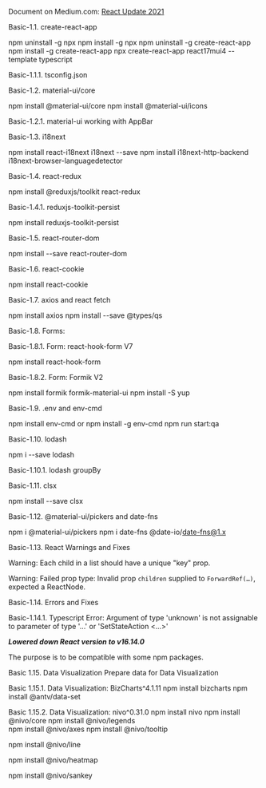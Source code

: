 Document on Medium.com: [React Update 2021](https://medium.com/@david.zhao.blog/list/react-update-2021-725e07dee049)

Basic-1.1. create-react-app 

npm uninstall -g npx
npm install -g npx
npm uninstall -g create-react-app
npm install -g create-react-app 
npx create-react-app react17mui4 --template typescript

Basic-1.1.1. tsconfig.json

Basic-1.2. material-ui/core

npm install @material-ui/core
npm install @material-ui/icons

Basic-1.2.1. material-ui working with AppBar

Basic-1.3. i18next

npm install react-i18next i18next --save
npm install i18next-http-backend i18next-browser-languagedetector

Basic-1.4. react-redux

npm install @reduxjs/toolkit react-redux

Basic-1.4.1. reduxjs-toolkit-persist

npm install reduxjs-toolkit-persist

Basic-1.5. react-router-dom

npm install --save react-router-dom

Basic-1.6. react-cookie

npm install react-cookie

Basic-1.7. axios and react fetch

npm install axios
npm install --save @types/qs

Basic-1.8. Forms: 

Basic-1.8.1. Form: react-hook-form V7

npm install react-hook-form

Basic-1.8.2. Form: Formik V2

npm install formik formik-material-ui
npm install -S yup

Basic-1.9. .env and env-cmd

npm install env-cmd or npm install -g env-cmd
npm run start:qa

Basic-1.10. lodash

npm i --save lodash

Basic-1.10.1. lodash groupBy

Basic-1.11. clsx

npm install --save clsx

Basic-1.12. @material-ui/pickers and date-fns

npm i @material-ui/pickers
npm i date-fns  @date-io/date-fns@1.x

Basic-1.13. React Warnings and Fixes

Warning: Each child in a list should have a unique "key" prop.

Warning: Failed prop type: Invalid prop `children` supplied to `ForwardRef(…)`, expected a ReactNode.

Basic-1.14. Errors and Fixes

Basic-1.14.1. Typescript Error: Argument of type 'unknown' is not assignable to parameter of type '...' or 'SetStateAction <...>'

***Lowered down React version to v16.14.0***

The purpose is to be compatible with some npm packages.

Basic 1.15. Data Visualization
Prepare data for Data Visualization

Basic 1.15.1. Data Visualization: BizCharts^4.1.11
npm install bizcharts
npm install @antv/data-set

Basic 1.15.2. Data Visualization: nivo^0.31.0
npm install nivo
npm install @nivo/core 
npm install @nivo/legends  
npm install @nivo/axes
npm install @nivo/tooltip

npm install @nivo/line

npm install @nivo/heatmap

npm install @nivo/sankey